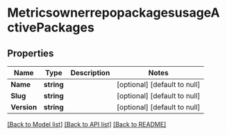 # MetricsownerrepopackagesusageActivePackages

## Properties
Name | Type | Description | Notes
------------ | ------------- | ------------- | -------------
**Name** | **string** |  | [optional] [default to null]
**Slug** | **string** |  | [optional] [default to null]
**Version** | **string** |  | [optional] [default to null]

[[Back to Model list]](../README.md#documentation-for-models) [[Back to API list]](../README.md#documentation-for-api-endpoints) [[Back to README]](../README.md)


